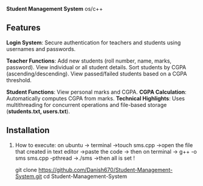 **Student Management System** os/c++

## Features
 **Login System**: Secure authentication for teachers and students using usernames and passwords.
 
 **Teacher Functions**:
Add new students (roll number, name, marks, password).
View individual or all student details.
Sort students by CGPA (ascending/descending).
View passed/failed students based on a CGPA threshold.

**Student Functions**: View personal marks and CGPA.
**CGPA Calculation**: Automatically computes CGPA from marks.
**Technical Highlights**: Uses multithreading for concurrent operations and file-based storage (**students.txt, users.txt**).

## Installation

1. How to execute:
   on ubuntu -> terminal
    ->touch sms.cpp
    ->open the file that created in text editor
    ->paste the code
    -> then on terminal
    ->  g++ -o sms sms.cpp -pthread
   ->./sms
   ->then all is set !

   git clone https://github.com/Danish670/Student-Management-System.git
   cd Student-Management-System
